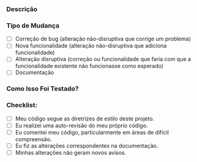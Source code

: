 ### Descrição

<!-- Descreva claramente as alterações que você fez. -->

### Tipo de Mudança

- [ ] Correção de bug (alteração não-disruptiva que corrige um problema)
- [ ] Nova funcionalidade (alteração não-disruptiva que adiciona funcionalidade)
- [ ] Alteração disruptiva (correção ou funcionalidade que faria com que a funcionalidade existente não funcionasse como esperado)
- [ ] Documentação

### Como Isso Foi Testado?

<!-- Descreva os testes que você executou para verificar suas alterações. -->

### Checklist:

- [ ] Meu código segue as diretrizes de estilo deste projeto.
- [ ] Eu realizei uma auto-revisão do meu próprio código.
- [ ] Eu comentei meu código, particularmente em áreas de difícil compreensão.
- [ ] Eu fiz as alterações correspondentes na documentação.
- [ ] Minhas alterações não geram novos avisos.
